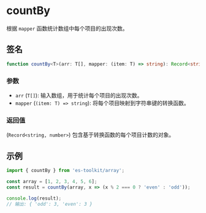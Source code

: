 # countBy

根据 `mapper` 函数统计数组中每个项目的出现次数。

## 签名

```typescript
function countBy<T>(arr: T[], mapper: (item: T) => string): Record<string, number>;
```

### 参数

- `arr` (`T[]`): 输入数组，用于统计每个项目的出现次数。
- `mapper` (`(item: T) => string`): 将每个项目映射到字符串键的转换函数。

### 返回值

(`Record<string, number>`) 包含基于转换函数的每个项目计数的对象。

## 示例

```javascript
import { countBy } from 'es-toolkit/array';

const array = [1, 2, 3, 4, 5, 6];
const result = countBy(array, x => (x % 2 === 0 ? 'even' : 'odd'));

console.log(result);
// 输出: { 'odd': 3, 'even': 3 }
```
